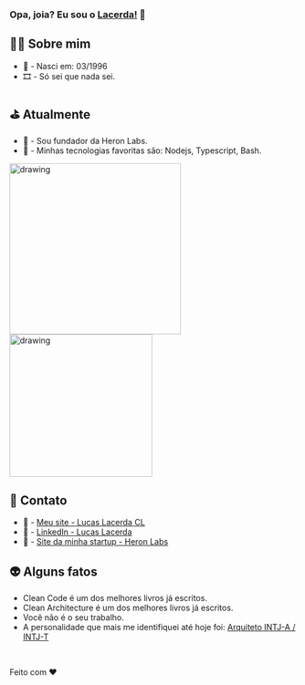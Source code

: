 ### Opa, joia? Eu sou o [Lacerda!](https://lucaslacerdacl.com/home) 👋

## 🧙‍♂️ Sobre mim
* 👶 - Nasci em: 03/1996
* 🎞️ - Só sei que nada sei.

## ⛳ Atualmente
* 🧪 - Sou fundador da Heron Labs.
* 🎩 - Minhas tecnologias favoritas são: Nodejs, Typescript, Bash.

<img src="https://github-readme-stats.vercel.app/api?username=lucaslacerdacl&show_icons=true&theme=dark" alt="drawing" width="300"/> <img src="https://github-readme-stats.vercel.app/api/top-langs/?username=lucaslacerdacl&layout=compact&theme=dark" alt="drawing" width="250"/>

## 🤖 Contato
* 📕 - <a href="https://lucaslacerdacl.com/home" target="_blank">Meu site - Lucas Lacerda CL</a>
* 📗 - <a href="https://www.linkedin.com/in/lucaslacerdacl/" target="_blank">LinkedIn - Lucas Lacerda</a>
* 📘 - <a href="https://www.heronlabs.com.br/" target="_blank">Site da minha startup - Heron Labs</a>

## 👽 Alguns fatos
* Clean Code é um dos melhores livros já escritos.
* Clean Architecture é um dos melhores livros já escritos.
* Você não é o seu trabalho.
* A personalidade que mais me identifiquei até hoje foi: <a href="https://www.16personalities.com/br/personalidade-intj" target="_blank">Arquiteto INTJ-A / INTJ-T</a>

<br />

Feito com ❤️
